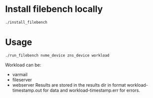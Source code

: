 # Install filebench locally
```bash
./install_filebench
```

# Usage

```bash
./run_filebench nvme_device zns_device workload
```
Workload can be:
* varmail
* fileserver
* webserver
Results are stored in the results dir in format workload-timestamp.out for data and workload-timestamp.err for errors.
